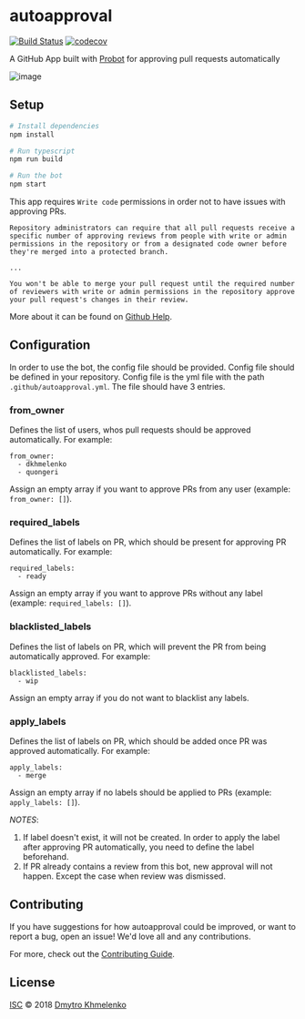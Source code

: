 # autoapproval

[![Build Status](https://travis-ci.org/dkhmelenko/autoapproval.svg?branch=master)](https://travis-ci.org/dkhmelenko/autoapproval)
[![codecov](https://codecov.io/gh/dkhmelenko/autoapproval/branch/master/graph/badge.svg)](https://codecov.io/gh/dkhmelenko/autoapproval)

A GitHub App built with [Probot](https://github.com/probot/probot) for approving pull requests automatically

![image](https://user-images.githubusercontent.com/4306809/50573484-13a0a100-0dd5-11e9-8ef3-aad5069e83e3.png)

## Setup

```sh
# Install dependencies
npm install

# Run typescript
npm run build

# Run the bot
npm start
```

This app requires `Write code` permissions in order not to have issues with approving PRs.
```
Repository administrators can require that all pull requests receive a specific number of approving reviews from people with write or admin permissions in the repository or from a designated code owner before they're merged into a protected branch.

...

You won't be able to merge your pull request until the required number of reviewers with write or admin permissions in the repository approve your pull request's changes in their review.
```

More about it can be found on [Github Help](https://help.github.com/en/articles/about-pull-request-reviews#required-reviews).

## Configuration

In order to use the bot, the config file should be provided. Config file should be defined in your repository. Config file is the yml file with the path `.github/autoapproval.yml`. The file should have 3 entries.

### from_owner
Defines the list of users, whos pull requests should be approved automatically. For example:
```
from_owner:
  - dkhmelenko
  - quongeri
```
Assign an empty array if you want to approve PRs from any user (example: `from_owner: []`).

### required_labels
Defines the list of labels on PR, which should be present for approving PR automatically. For example:
```
required_labels:
  - ready
```
Assign an empty array if you want to approve PRs without any label (example: `required_labels: []`).

### blacklisted_labels
Defines the list of labels on PR, which will prevent the PR from being automatically approved. For example:
```
blacklisted_labels:
  - wip
```
Assign an empty array if you do not want to blacklist any labels.

### apply_labels
Defines the list of labels on PR, which should be added once PR was approved automatically. For example:
```
apply_labels:
  - merge
```
Assign an empty array if no labels should be applied to PRs (example: `apply_labels: []`).

_NOTES_: 
1. If label doesn't exist, it will not be created. In order to apply the label after approving PR automatically, you need to define the label beforehand.
2. If PR already contains a review from this bot, new approval will not happen. Except the case when review was dismissed.

## Contributing

If you have suggestions for how autoapproval could be improved, or want to report a bug, open an issue! We'd love all and any contributions.

For more, check out the [Contributing Guide](CONTRIBUTING.md).

## License

[ISC](LICENSE) © 2018 [Dmytro Khmelenko](https://dkhmelenko.github.io/)
